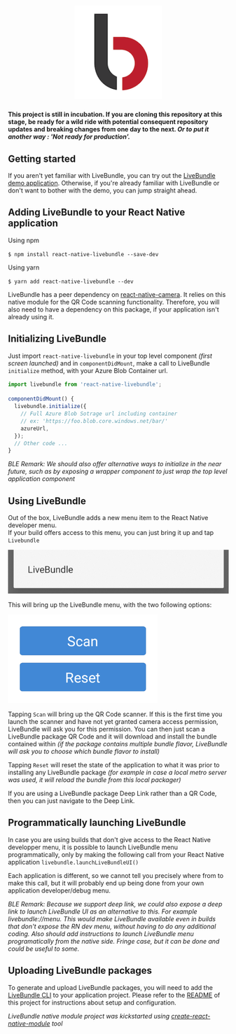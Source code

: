<h1 align="center">
    <br>
	<img src="./assets/logo.png" alt="LiveBundle" width="200">
	<br>
</h1>

**This project is still in incubation.
If you are cloning this repository at this stage, be ready for a wild ride with potential consequent repository updates and breaking changes from one day to the next. _Or to put it another way : 'Not ready for production'._**

## Getting started

If you aren't yet familiar with LiveBundle, you can try out the [LiveBundle demo application](./example). Otherwise, if you're already familiar with LiveBundle or don't want to bother with the demo, you can jump straight ahead.

## Adding LiveBundle to your React Native application

Using npm

`$ npm install react-native-livebundle --save-dev`

Using yarn

`$ yarn add react-native-livebundle --dev`

LiveBundle has a peer dependency on [react-native-camera](https://github.com/react-native-community/react-native-camera). It relies on this native module for the QR Code scanning functionality. Therefore, you will also need to have a dependency on this package, if your application isn't already using it.

## Initializing LiveBundle

Just import `react-native-livebundle` in your top level component *(first screen launched)* and in `componentDidMount`, make a call to LiveBundle `initialize` method, with your Azure Blob Container url.

```javascript
import livebundle from 'react-native-livebundle';

componentDidMount() {
  livebundle.initialize({
    // Full Azure Blob Sotrage url including container
    // ex: 'https://foo.blob.core.windows.net/bar/'
    azureUrl,
  });
  // Other code ...
}
```

*BLE Remark: We should also offer alternative ways to initialize in the near future, such as by exposing a wrapper component to just wrap the top level application component*

## Using LiveBundle

Out of the box, LiveBundle adds a new menu item to the React Native developer menu.\
If your build offers access to this menu, you can just bring it up and tap `Livebundle`

![GitHub Logo](./assets/lb-menu-item.png)

This will bring up the LiveBundle menu, with the two following options:

![GitHub Logo](./assets/lb-menu.png)

Tapping `Scan` will bring up the QR Code scanner. If this is the first time you launch the scanner and have not yet granted camera access permission, LiveBundle will ask you for this permission. You can then just scan a LiveBundle package QR Code and it will download and install the bundle contained within *(if the package contains multiple bundle flavor, LiveBundle will ask you to choose which bundle flavor to install)*

Tapping `Reset` will reset the state of the application to what it was prior to installing any LiveBundle package *(for example in case a local metro server was used, it will reload the bundle from this local packager)*

If you are using a LiveBundle package Deep Link rather than a QR Code, then you can just navigate to the Deep Link.

## Programmatically launching LiveBundle

In case you are using builds that don't give access to the React Native developper menu, it is possible to launch LiveBundle menu programmatically, only by making the following call from your React Native application `livebundle.launchLiveBundleUI()`

Each application is different, so we cannot tell you precisely where from to make this call, but it will probably end up being done from your own application developer/debug menu.

*BLE Remark: Because we support deep link, we could also expose a deep link to launch LiveBundle UI as an alternative to this. For example livebundle://menu. This would make LiveBundle available even in builds that don't expose the RN dev menu, without having to do any additional  coding. Also should add instructions to launch LiveBundle menu programatically from the native side. Fringe case, but it can be done and could be useful to some.*

## Uploading LiveBundle packages

To generate and upload LiveBundle packages, you will need to add the [LiveBundle CLI](https://github.com/electrode-io/livebundle) to your application project. Please refer to the [README](https://github.com/electrode-io/livebundle/blob/master/README.md) of this project for instructions about setup and configuration.

*LiveBundle native module project was kickstarted using [create-react-native-module](https://github.com/brodybits/create-react-native-module) tool*
